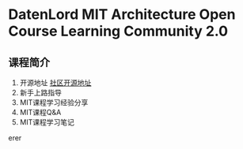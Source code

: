# DatenLord MIT Architecture Open Course Learning Community 2.0

## 课程简介

1. 开源地址
   [社区开源地址](https://github.com/datenlord/training)
2. 新手上路指导
3. MIT课程学习经验分享
4. MIT课程Q&A
5. MIT课程学习笔记

erer
